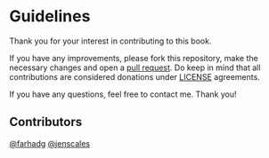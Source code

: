# Guidelines
Thank you for your interest in contributing to this book.

If you have any improvements, please fork this repository, make the necessary changes and open a [pull request](https://github.com/FarhadG/ui-react/pulls). Do keep in mind that all contributions are considered donations under [LICENSE](LICENSE) agreements.

If you have any questions, feel free to contact me. Thank you!

## Contributors
[@farhadg](https://github.com/FarhadG)
[@jenscales](https://github.com/jenscales)